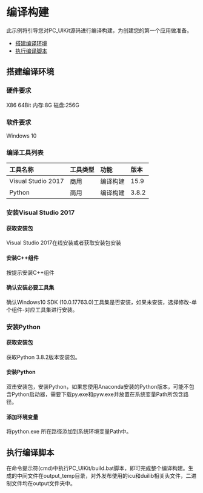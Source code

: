 # 编译构建

此示例将引导您对PC_UIKit源码进行编译构建，为创建您的第一个应用做准备。


  - [搭建编译环境](#搭建编译环境)
  - [执行编译脚本](#执行编译脚本)

## 搭建编译环境

### 硬件要求
X86 64Bit 内存:8G 磁盘:256G

### 软件要求
Windows 10

### 编译工具列表
| 工具名称 | 工具类型  | 功能 | 版本 |
| :--- | :--- | :--- | :--- |
| Visual Studio 2017 | 商用 | 编译构建 | 15.9 |
| Python | 商用 | 编译构建 | 3.8.2 |

### 安装Visual Studio 2017

#### 获取安装包
Visual Studio 2017在线安装或者获取安装包安装

#### 安装C++组件
按提示安装C++组件

#### 确认安装必要工具集
确认Windows10 SDK (10.0.17763.0)工具集是否安装，如果未安装，选择修改-单个组件-对应工具集进行安装。

### 安装Python

#### 获取安装包
获取Python 3.8.2版本安装包。

#### 安装Python
双击安装包，安装Python，如果您使用Anaconda安装的Python版本，可能不包含Python启动器，需要下载py.exe和pyw.exe并放置在系统变量Path所包含路径。

#### 添加环境变量
将python.exe 所在路径添加到系统环境变量Path中。


## 执行编译脚本

在命令提示符(cmd)中执行PC_UIKit/build.bat脚本，即可完成整个编译构建。生成的中间文件在output_temp目录，对外发布使用的icu和duilib相关头文件，二进制文件均在output文件夹中。

